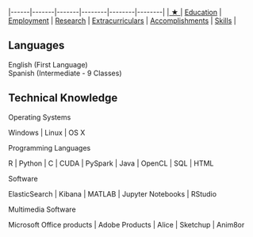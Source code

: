|------|-------|-------|--------|--------|--------|
|[ ★ ](index.md) | [Education](education.md) | [Employment](employment.md) | [Research](publications.md) | [Extracurriculars](activities.md) | [Accomplishments](accomplishments.md) | [Skills](skills.md) |


## Languages
English (First Language)  
Spanish (Intermediate - 9 Classes)

## Technical Knowledge


Operating Systems

Windows | Linux | OS X

Programming Languages

R | Python | C | CUDA | PySpark | Java | OpenCL | SQL | HTML

Software

ElasticSearch | Kibana | MATLAB | Jupyter Notebooks | RStudio 

Multimedia Software

Microsoft Office products | Adobe Products | Alice | Sketchup | Anim8or

